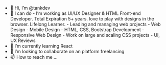 - 👋 Hi, I’m @tankdev
- 👀 I can do
      - I’m working as UI/UX Designer & HTML Front-end Developer. Total Expiration 5+ years. love to play with designs in the browser. Lifelong Learner.
      -  Leading and managing web projects
      -  Web Design
      -  Mobile Design
      -  HTML, CSS, Bootstrap Development
      -  Responsive Web Design
      -  Work on large and scaling CSS projects
      -  UI, UX Reviews      
- 🌱 I’m currently learning React
- 💞️ I’m looking to collaborate on an platform freelancing
- 📫 How to reach me ...

<!---
tankdev4/tankdev is a ✨ special ✨ repository because its `README.md` (this file) appears on your GitHub profile.
You can click the Preview link to take a look at your changes.
--->
